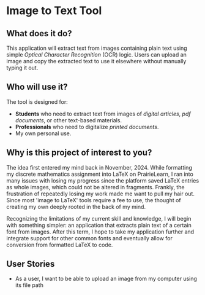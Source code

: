 # Image to Text Tool 

## What does it do?

This application will extract text from images containing plain text using simple *Optical Character Recognition* (OCR) logic. Users can upload an image and copy the extracted text to use it elsewhere without manually typing it out.

## Who will use it?

The tool is designed for:
- **Students** who need to extract text from images of *digital articles*, *pdf documents*, or other text-based materials.
- **Professionals** who need to digitalize *printed documents*.
- My own personal use.

## Why is this project of interest to you?

The idea first entered my mind back in November, 2024. While formatting my discrete mathematics assignment into LaTeX on PrairieLearn, I ran into many issues with losing my progress since the platform saved LaTeX entries as whole images, which could not be altered in fragments. Frankly, the frustration of repeatedly losing my work made me want to pull my hair out. Since most 'image to LaTeX' tools require a fee to use, the thought of creating my own deeply rooted in the back of my mind.

Recognizing the limitations of my current skill and knowledge, I will begin with something simpler: an application that extracts plain text of a certain font from images. After this term, I hope to take my application further and integrate support for other common fonts and eventually allow for conversion from formatted LaTeX to code.

## User Stories

- As a user, I want to be able to upload an image from my computer using its file path